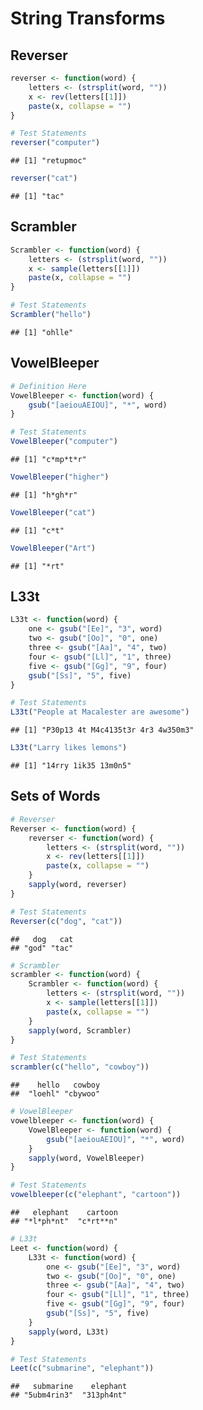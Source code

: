 String Transforms
===============================

## Reverser

```r
reverser <- function(word) {
    letters <- (strsplit(word, ""))
    x <- rev(letters[[1]])
    paste(x, collapse = "")
}
```



```r
# Test Statements
reverser("computer")
```

```
## [1] "retupmoc"
```

```r
reverser("cat")
```

```
## [1] "tac"
```


## Scrambler

```r
Scrambler <- function(word) {
    letters <- (strsplit(word, ""))
    x <- sample(letters[[1]])
    paste(x, collapse = "")
}
```



```r
# Test Statements
Scrambler("hello")
```

```
## [1] "ohlle"
```


## VowelBleeper

```r
# Definition Here
VowelBleeper <- function(word) {
    gsub("[aeiouAEIOU]", "*", word)
}
```



```r
# Test Statements
VowelBleeper("computer")
```

```
## [1] "c*mp*t*r"
```

```r
VowelBleeper("higher")
```

```
## [1] "h*gh*r"
```

```r
VowelBleeper("cat")
```

```
## [1] "c*t"
```

```r
VowelBleeper("Art")
```

```
## [1] "*rt"
```


## L33t 

```r
L33t <- function(word) {
    one <- gsub("[Ee]", "3", word)
    two <- gsub("[Oo]", "0", one)
    three <- gsub("[Aa]", "4", two)
    four <- gsub("[Ll]", "1", three)
    five <- gsub("[Gg]", "9", four)
    gsub("[Ss]", "5", five)
}
```



```r
# Test Statements
L33t("People at Macalester are awesome")
```

```
## [1] "P30p13 4t M4c4135t3r 4r3 4w350m3"
```

```r
L33t("Larry likes lemons")
```

```
## [1] "14rry 1ik35 13m0n5"
```


## Sets of Words

```r
# Reverser
Reverser <- function(word) {
    reverser <- function(word) {
        letters <- (strsplit(word, ""))
        x <- rev(letters[[1]])
        paste(x, collapse = "")
    }
    sapply(word, reverser)
}
```



```r
# Test Statements
Reverser(c("dog", "cat"))
```

```
##   dog   cat 
## "god" "tac"
```



```r
# Scrambler
scrambler <- function(word) {
    Scrambler <- function(word) {
        letters <- (strsplit(word, ""))
        x <- sample(letters[[1]])
        paste(x, collapse = "")
    }
    sapply(word, Scrambler)
}
```



```r
# Test Statements
scrambler(c("hello", "cowboy"))
```

```
##    hello   cowboy 
##  "loehl" "cbywoo"
```



```r
# VowelBleeper
vowelbleeper <- function(word) {
    VowelBleeper <- function(word) {
        gsub("[aeiouAEIOU]", "*", word)
    }
    sapply(word, VowelBleeper)
}
```



```r
# Test Statements
vowelbleeper(c("elephant", "cartoon"))
```

```
##   elephant    cartoon 
## "*l*ph*nt"  "c*rt**n"
```



```r
# L33t
Leet <- function(word) {
    L33t <- function(word) {
        one <- gsub("[Ee]", "3", word)
        two <- gsub("[Oo]", "0", one)
        three <- gsub("[Aa]", "4", two)
        four <- gsub("[Ll]", "1", three)
        five <- gsub("[Gg]", "9", four)
        gsub("[Ss]", "5", five)
    }
    sapply(word, L33t)
}
```



```r
# Test Statements
Leet(c("submarine", "elephant"))
```

```
##   submarine    elephant 
## "5ubm4rin3"  "313ph4nt"
```



